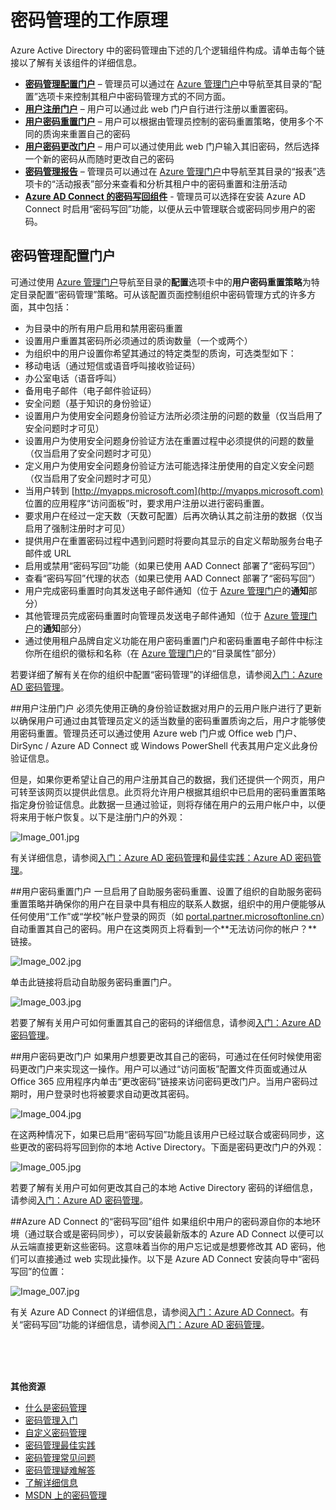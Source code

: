 <properties 
	pageTitle="工作原理：Azure AD 密码管理 |Windows Azure" 
	description="了解 Azure AD 密码管理的不同组件，其中包括用户注册、重置和更改其密码的位置以及管理员配置、报表本地 Active Directory 密码并启用对其的管理的位置。" 
	services="active-directory" 
	documentationCenter="" 
	authors="asteen" 
	manager="kbrint" 
	editor="billmath"/>

<tags 
	ms.service="active-directory" 
	ms.date="06/08/2015" 
	wacn.date="08/29/2015"/>

# 密码管理的工作原理
Azure Active Directory 中的密码管理由下述的几个逻辑组件构成。请单击每个链接以了解有关该组件的详细信息。

- [**密码管理配置门户**](#password-management-configuration-portal) – 管理员可以通过在 [Azure 管理门户](https://manage.windowsazure.cn)中导航至其目录的“配置”选项卡来控制其租户中密码管理方式的不同方面。
- [**用户注册门户**](#user-registration-portal) – 用户可以通过此 web 门户自行进行注册以重置密码。
- [**用户密码重置门户**](#user-password-reset-portal) – 用户可以根据由管理员控制的密码重置策略，使用多个不同的质询来重置自己的密码
- [**用户密码更改门户**](#user-password-change-portal) – 用户可以通过使用此 web 门户输入其旧密码，然后选择一个新的密码从而随时更改自己的密码
- [**密码管理报告**](#password-management-reports) – 管理员可以通过在 [Azure 管理门户](https://manage.windowsazure.cn)中导航至其目录的“报表”选项卡的“活动报表”部分来查看和分析其租户中的密码重置和注册活动
- [**Azure AD Connect 的密码写回组件**](#password-writeback-component-of-azure-ad-connect) - 管理员可以选择在安装 Azure AD Connect 时启用“密码写回”功能，以便从云中管理联合或密码同步用户的密码。

## <a name="password-management-configuration-portal">密码管理配置门户
可通过使用 [Azure 管理门户](https://manage.windowsazure.cn)导航至目录的**配置**选项卡中的**用户密码重置策略**为特定目录配置“密码管理”策略。可从该配置页面控制组织中密码管理方式的许多方面，其中包括：

- 为目录中的所有用户启用和禁用密码重置
- 设置用户重置其密码所必须通过的质询数量（一个或两个）
- 为组织中的用户设置你希望其通过的特定类型的质询，可选类型如下：
 - 移动电话（通过短信或语音呼叫接收验证码）
 - 办公室电话（语音呼叫）
 - 备用电子邮件（电子邮件验证码）
 - 安全问题（基于知识的身份验证）
- 设置用户为使用安全问题身份验证方法所必须注册的问题的数量（仅当启用了安全问题时才可见）
- 设置用户为使用安全问题身份验证方法在重置过程中必须提供的问题的数量（仅当启用了安全问题时才可见）
- 定义用户为使用安全问题身份验证方法可能选择注册使用的自定义安全问题（仅当启用了安全问题时才可见）
- 当用户转到 [http://myapps.microsoft.com](http://myapps.microsoft.com) 位置的应用程序“访问面板”时，要求用户注册以进行密码重置。
- 要求用户在经过一定天数（天数可配置）后再次确认其之前注册的数据（仅当启用了强制注册时才可见）
- 提供用户在重置密码过程中遇到问题时将要向其显示的自定义帮助服务台电子邮件或 URL
- 启用或禁用“密码写回”功能（如果已使用 AAD Connect 部署了“密码写回”）
- 查看“密码写回”代理的状态（如果已使用 AAD Connect 部署了“密码写回”）
- 用户完成密码重置时向其发送电子邮件通知（位于 [Azure 管理门户](https://manage.windowsazure.cn)的**通知**部分）
- 其他管理员完成密码重置时向管理员发送电子邮件通知（位于 [Azure 管理门户](https://manage.windowsazure.cn)的**通知**部分）
- 通过使用租户品牌自定义功能在用户密码重置门户和密码重置电子邮件中标注你所在组织的徽标和名称（在 [Azure 管理门户](https://manage.windowsazure.cn)的“目录属性”部分）

若要详细了解有关在你的组织中配置“密码管理”的详细信息，请参阅[入门：Azure AD 密码管理](/documentation/articles/active-directory-passwords-getting-started)。

##<a name="user-registration-portal"></a>用户注册门户
必须先使用正确的身份验证数据对用户的云用户账户进行了更新以确保用户可通过由其管理员定义的适当数量的密码重置质询之后，用户才能够使用密码重置。管理员还可以通过使用 Azure web 门户或 Office web 门户、DirSync / Azure AD Connect 或 Windows PowerShell 代表其用户定义此身份验证信息。

但是，如果你更希望让自己的用户注册其自己的数据，我们还提供一个网页，用户可转至该网页以提供此信息。此页将允许用户根据其组织中已启用的密码重置策略指定身份验证信息。此数据一旦通过验证，则将存储在用户的云用户帐户中，以便将来用于帐户恢复。以下是注册门户的外观：

  ![][001]

有关详细信息，请参阅[入门：Azure AD 密码管理](active-directory-passwords-getting-started)和[最佳实践：Azure AD 密码管理](/documentation/articles/active-directory-passwords-best-practices)。

##<a name="user-password-reset-portal"></a>用户密码重置门户
一旦启用了自助服务密码重置、设置了组织的自助服务密码重置策略并确保你的用户在目录中具有相应的联系人数据，组织中的用户便能够从任何使用“工作”或“学校”帐户登录的网页（如 [portal.partner.microsoftonline.cn](https://portal.partner.microsoftonline.cn)）自动重置其自己的密码。用户在这类网页上将看到一个**无法访问你的帐户？**链接。

  ![][002]

单击此链接将启动自助服务密码重置门户。

  ![][003]

若要了解有关用户可如何重置其自己的密码的详细信息，请参阅[入门：Azure AD 密码管理](active-directory-passwords-getting-started)。

##<a name="user-password-change-portal"></a>用户密码更改门户
如果用户想要更改其自己的密码，可通过在任何时候使用密码更改门户来实现这一操作。用户可以通过“访问面板”配置文件页面或通过从 Office 365 应用程序内单击“更改密码”链接来访问密码更改门户。当用户密码过期时，用户登录时也将被要求自动更改其密码。

  ![][004]

在这两种情况下，如果已启用“密码写回”功能且该用户已经过联合或密码同步，这些更改的密码将写回到你的本地 Active Directory。下面是密码更改门户的外观：

  ![][005]

若要了解有关用户可如何更改其自己的本地 Active Directory 密码的详细信息，请参阅[入门：Azure AD 密码管理](/documentation/articles/active-directory-passwords-getting-started)。

##<a name="password-writeback-component-of-azure-ad-connect"></a>Azure AD Connect 的“密码写回”组件
如果组织中用户的密码源自你的本地环境（通过联合或是密码同步），可以安装最新版本的 Azure AD Connect 以便可以从云端直接更新这些密码。这意味着当你的用户忘记或是想要修改其 AD 密码，他们可以直接通过 web 实现此操作。以下是 Azure AD Connect 安装向导中“密码写回”的位置：

  ![][007]

有关 Azure AD Connect 的详细信息，请参阅[入门：Azure AD Connect](active-directory-aadconnect)。有关“密码写回”功能的详细信息，请参阅[入门：Azure AD 密码管理](/documentation/articles/active-directory-passwords-getting-started)。


<br/> <br/> <br/>

**其他资源**


* [什么是密码管理](/documentation/articles/active-directory-passwords)
* [密码管理入门](/documentation/articles/active-directory-passwords-getting-started)
* [自定义密码管理](/documentation/articles/active-directory-passwords-customize)
* [密码管理最佳实践](/documentation/articles/active-directory-passwords-best-practices)
* [密码管理常见问题](/documentation/articles/active-directory-passwords-faq)
* [密码管理疑难解答](/documentation/articles/active-directory-passwords-troubleshoot)
* [了解详细信息](/documentation/articles/active-directory-passwords-learn-more)
* [MSDN 上的密码管理](https://msdn.microsoft.com/zh-cn/library/azure/dn510386.aspx)



[001]: ./media/active-directory-passwords-how-it-works/001.jpg "Image_001.jpg"
[002]: ./media/active-directory-passwords-how-it-works/002.jpg "Image_002.jpg"
[003]: ./media/active-directory-passwords-how-it-works/003.jpg "Image_003.jpg"
[004]: ./media/active-directory-passwords-how-it-works/004.jpg "Image_004.jpg"
[005]: ./media/active-directory-passwords-how-it-works/005.jpg "Image_005.jpg"
[006]: ./media/active-directory-passwords-how-it-works/006.jpg "Image_006.jpg"
[007]: ./media/active-directory-passwords-how-it-works/007.jpg "Image_007.jpg"
 

<!---HONumber=67-->